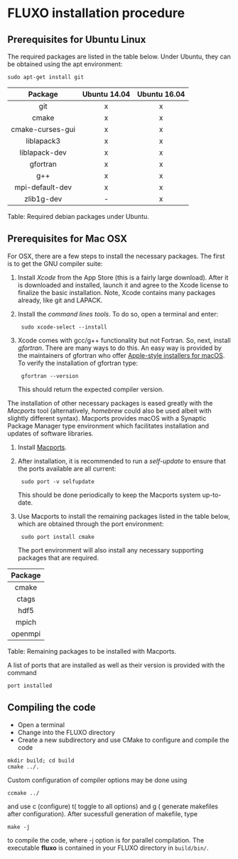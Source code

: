 # FLUXO installation procedure

## Prerequisites for Ubuntu Linux

The required packages are listed in the table below.
Under Ubuntu, they can be obtained using the apt environment:

    sudo apt-get install git
    

| Package          | Ubuntu 14.04    | Ubuntu 16.04    |
|:----------------:|:---------------:|:---------------:|
| git              | x               |      x          |
| cmake            | x               |      x          |
| cmake-curses-gui | x               |      x          |
| liblapack3       | x               |      x          |
| liblapack-dev    | x               |      x          |
| gfortran         | x               |      x          |
| g++              | x               |      x          |
|  mpi-default-dev | x               |      x          |
| zlib1g-dev       | -               |     x           |

Table: Required debian packages under Ubuntu.


## Prerequisites for Mac OSX

For OSX, there are a few steps to install the necessary packages. The first is to get the GNU compiler suite:

1. Install *Xcode* from the App Store (this is a fairly large download). After it is downloaded and installed, launch it and agree to the Xcode license to finalize the basic installation. Note, Xcode contains many packages already, like git and LAPACK.
2. Install the *command lines tools*. To do so, open a terminal and enter:

        sudo xcode-select --install

3. Xcode comes with gcc/g++ functionality but not Fortran. So, next, install *gfortran*. There are many ways to do this. An easy way is provided by the maintainers of gfortran who offer [Apple-style installers for macOS](https://github.com/fxcoudert/gfortran-for-macOS/releases). To verify the installation of gfortran type:

        gfortran --version

     This should return the expected compiler version. 
 
The installation of other necessary packages is eased greatly with the *Macports* tool (alternatively, *homebrew* could also be used albeit with slightly different syntax). Macports provides macOS with a Synaptic Package Manager type environment which facilitates installation and updates of software libraries.

1. Install [Macports](https://www.macports.org/install.php).
2. After installation, it is recommended to run a *self-update* to ensure that the ports available are all current:


        sudo port -v selfupdate

      This should be done periodically to keep the Macports system up-to-date.

3. Use Macports to install the remaining packages listed in the table below, which are obtained through the port environment:

        sudo port install cmake

     The port environment will also install any necessary supporting packages that are required.

  | Package |
  |:-------:|
  | cmake   |
  | ctags   |
  | hdf5    |
  | mpich   |
  | openmpi |

Table: Remaining packages to be installed with Macports.

A list of ports that are installed as well as their version is provided with the command

    port installed


## Compiling the code

* Open a terminal
* Change into the FLUXO directory
* Create a new subdirectory and use CMake to configure and compile the code
```
mkdir build; cd build
cmake ../.
```
Custom configuration of compiler options may be done using
```
ccmake ../
```
and use c (configure) t( toggle to all options) and g ( generate makefiles after configuration). 
After sucessfull generation of makefile, type
```
make -j
```
to compile the code, where -j option is for parallel compilation.
The executable **fluxo**  is contained in your FLUXO directory in `build/bin/`.



